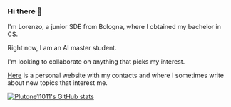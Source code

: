 ### Hi there 👋

<!--
**Plutone11011/Plutone11011** is a ✨ _special_ ✨ repository because its `README.md` (this file) appears on your GitHub profile.

Here are some ideas to get you started:

- 🔭 I’m currently working on ...
- 🌱 I’m currently learning ...
- 👯 I’m looking to collaborate on ...
- 🤔 I’m looking for help with ...
- 💬 Ask me about ...
- 📫 How to reach me: ...
- 😄 Pronouns: ...
- ⚡ Fun fact: ...
-->

I'm Lorenzo, a junior SDE from Bologna, where I obtained my bachelor in CS.

Right now, I am an AI master student.

I'm looking to collaborate on anything that picks my interest.

[Here](https://plutone11011.github.io/) is a personal website with my contacts and where I sometimes write about new topics that interest me.


[![Plutone11011's GitHub stats](https://github-readme-stats.vercel.app/api?username=Plutone11011)](https://github.com/anuraghazra/github-readme-stats)
